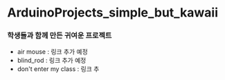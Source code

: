 # ArduinoProjects_simple_but_kawaii

### 학생들과 함께 만든 귀여운 프로젝트

* air mouse : 링크 추가 예정
* blind_rod : 링크 추가 예정
* don't enter my class : 링크 추

